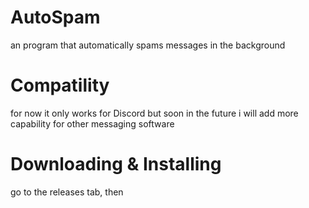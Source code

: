 # AutoSpam
an program that automatically spams messages in the background
# Compatility
for now it only works for Discord but soon in the future i will add more capability for other messaging software
# Downloading & Installing
go to the releases tab, then 
